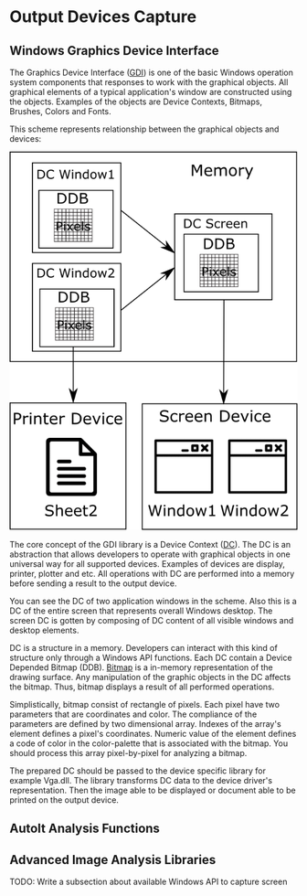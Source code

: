 # Output Devices Capture

## Windows Graphics Device Interface

The Graphics Device Interface ([GDI](https://en.wikipedia.org/wiki/Graphics_Device_Interface)) is one of the basic Windows operation system components that responses to work with the graphical objects. All graphical elements of a typical application's window are constructed using the objects. Examples of the objects are Device Contexts, Bitmaps, Brushes, Colors and Fonts.

This scheme represents relationship between the graphical objects and devices:

![GDI Scheme](gdi-scheme2.png)

The core concept of the GDI library is a Device Context ([DC](https://msdn.microsoft.com/en-us/library/windows/desktop/dd162467%28v=vs.85%29.aspx)). The DC is an abstraction that allows developers to operate with graphical objects in one universal way for all supported devices. Examples of devices are display, printer, plotter and etc. All operations with DC are performed into a memory before sending a result to the output device.

You can see the DC of two application windows in the scheme. Also this is a DC of the entire screen that represents overall Windows desktop. The screen DC is gotten by composing of DC content of all visible windows and desktop elements.

DC is a structure in a memory. Developers can interact with this kind of structure only through a Windows API functions. Each DC contain a Device Depended Bitmap (DDB). [Bitmap](https://msdn.microsoft.com/en-us/library/windows/desktop/dd162461%28v=vs.85%29.aspx) is a in-memory representation of the drawing surface. Any manipulation of the graphic objects in the DC affects the bitmap. Thus, bitmap displays a result of all performed operations.

Simplistically, bitmap consist of rectangle of pixels. Each pixel have two parameters that are coordinates and color. The compliance of the parameters are defined by two dimensional array. Indexes of the array's element defines a pixel's coordinates. Numeric value of the element defines a code of color in the color-palette that is associated with the bitmap. You should process this array pixel-by-pixel for analyzing a bitmap.

The prepared DC should be passed to the device specific library for example Vga.dll. The library transforms DC data to the device driver's representation. Then the image able to be displayed or document able to be printed on the output device.

## AutoIt Analysis Functions

## Advanced Image Analysis Libraries

TODO: Write a subsection about available Windows API to capture screen

